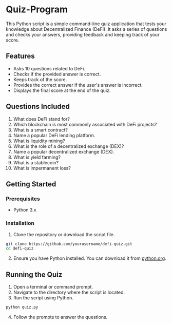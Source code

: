 # Quiz-Program

This Python script is a simple command-line quiz application that tests your knowledge about Decentralized Finance (DeFi). It asks a series of questions and checks your answers, providing feedback and keeping track of your score.

## Features

- Asks 10 questions related to DeFi.
- Checks if the provided answer is correct.
- Keeps track of the score.
- Provides the correct answer if the user's answer is incorrect.
- Displays the final score at the end of the quiz.

## Questions Included

1. What does DeFi stand for?
2. Which blockchain is most commonly associated with DeFi projects?
3. What is a smart contract?
4. Name a popular DeFi lending platform.
5. What is liquidity mining?
6. What is the role of a decentralized exchange (DEX)?
7. Name a popular decentralized exchange (DEX).
8. What is yield farming?
9. What is a stablecoin?
10. What is impermanent loss?

## Getting Started

### Prerequisites

- Python 3.x

### Installation

1. Clone the repository or download the script file.

```sh
git clone https://github.com/yourusername/defi-quiz.git
cd defi-quiz
```

2. Ensure you have Python installed. You can download it from [python.org](https://www.python.org/downloads/).

## Running the Quiz

1. Open a terminal or command prompt.
2. Navigate to the directory where the script is located.
3. Run the script using Python.

```sh
python quiz.py
```

4. Follow the prompts to answer the questions.

